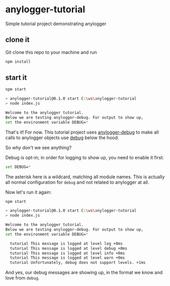 # anylogger-tutorial
Simple tutorial project demonstrating anylogger

## clone it
Git clone this repo to your machine and run

```sh
npm install
```

## start it

```sh
npm start

> anylogger-tutorial@0.1.0 start C:\ws\anylogger-tutorial
> node index.js

Welcome to the anylogger tutorial.
Below we are testing anylogger-debug. For output to show up,
set the environment variable DEBUG=*

```

That's it! For now. This tutorial project uses [anylogger-debug](https://npmjs.com/package/anylogger-debug) to make all calls to anylogger objects use [debug](https://npmjs.com/package/debug) below the hood.

So why don't we see anything?

Debug is opt-in; in order for logging to show up, you need to enable it first:

```sh
set DEBUG=*
```

The asterisk here is a wildcard, matching all module names.
This is actually all normal configuration for `debug` and not related to anylogger at all.

Now let's run it again:

```sh
npm start

> anylogger-tutorial@0.1.0 start C:\ws\anylogger-tutorial
> node index.js

Welcome to the anylogger tutorial.
Below we are testing anylogger-debug. For output to show up,
set the environment variable DEBUG=*

  tutorial This message is logged at level log +0ms
  tutorial This message is logged at level debug +0ms
  tutorial This message is logged at level info +0ms
  tutorial This message is logged at level warn +0ms
  tutorial Unfortunately, debug does not support levels. +1ms
```

And yes, our debug messages are showing up, in the format we know and love from `debug`.
